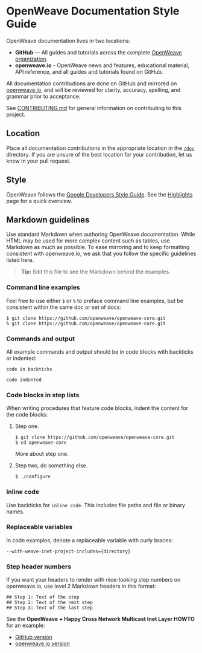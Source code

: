 # OpenWeave Documentation Style Guide

OpenWeave documentation lives in two locations:

*   **GitHub** — All guides and tutorials across the complete [OpenWeave organization](https://github/openweave).
*   **openweave.io** - OpenWeave news and features, educational material, API reference, and all guides and tutorials found on GitHub.

All documentation contributions are done on GitHub and mirrored on [openweave.io](https://openweave.io), and will be reviewed for clarity, accuracy, spelling, and grammar prior to acceptance.

See [CONTRIBUTING.md](../CONTRIBUTING.md) for general information on contributing to this project.

## Location

Place all documentation contributions in the appropriate location in the [`/doc`](./) directory. If you are unsure of the best location for your contribution, let us know in your pull request.

## Style

OpenWeave follows the [Google Developers Style Guide](https://developers.google.com/style/). See the [Highlights](https://developers.google.com/style/highlights) page for a quick overview.

## Markdown guidelines

Use standard Markdown when authoring OpenWeave documentation. While HTML may be used for more complex content such as tables, use Markdown as much as possible. To ease mirroring and to keep formatting consistent with openweave.io, we ask that you follow the specific guidelines listed here.

> **Tip:** Edit this file to see the Markdown behind the examples.

### Command line examples

Feel free to use either `$` or `%` to preface command line examples, but be consistent within the same doc or set of docs:

```
$ git clone https://github.com/openweave/openweave-core.git
% git clone https://github.com/openweave/openweave-core.git
```

### Commands and output

All example commands and output should be in code blocks with backticks or indented:

```
code in backticks
```

    code indented

### Code blocks in step lists

When writing procedures that feature code blocks, indent the content for the code blocks:

1.	Step one.

        $ git clone https://github.com/openweave/openweave-core.git
        $ cd openweave-core

    More about step one.

1.  Step two, do something else.

        $ ./configure

### Inline code

Use backticks for `inline code`. This includes file paths and file or binary names.

### Replaceable variables

In code examples, denote a replaceable variable with curly braces:

```
--with-weave-inet-project-includes={directory}        
```

### Step header numbers

If you want your headers to render with nice-looking step numbers on openweave.io, use level 2 Markdown headers in this format:

    ## Step 1: Text of the step
    ## Step 2: Text of the next step
    ## Step 3: Text of the last step

See the **OpenWeave + Happy Cross Network Multicast Inet Layer HOWTO** for an example:

*   [GitHub version](/guides/cross-network-inet-multicast-howto.md)
*   [openweave.io version](https://openweave.io/guides/cross-network-inet-multicast-howto)